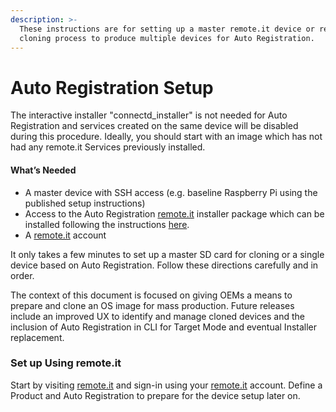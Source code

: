 ```yaml
---
description: >-
  These instructions are for setting up a master remote.it device or repeating a
  cloning process to produce multiple devices for Auto Registration.
---
```


# Auto Registration Setup

The interactive installer "connectd\_installer" is not needed for Auto Registration and services created on the same device will be disabled during this procedure.  Ideally, you should start with an image which has not had any remote.it Services previously installed.

#### What’s Needed <a id="What&#x2019;s-Needed"></a>

* A master device with SSH access \(e.g. baseline Raspberry Pi using the published setup instructions\)
* Access to the Auto Registration [remote.it](http://remote.it) installer package which can be installed following the instructions [here](../../platforms/all-other-linux-flavors.md).
* A [remote.it](http://remote.it) account

It only takes a few minutes to set up a master SD card for cloning or a single device based on Auto Registration. Follow these directions carefully and in order.

The context of this document is focused on giving OEMs a means to prepare and clone an OS image for mass production. Future releases include an improved UX to identify and manage cloned devices and the inclusion of Auto Registration in CLI for Target Mode and eventual Installer replacement.

### Set up Using remote.it <a id="Setup-Using-remote.it"></a>

Start by visiting [remote.it](https://remote.it) and sign-in using your [remote.it](http://remote.it) account. Define a Product and Auto Registration to prepare for the device setup later on.

